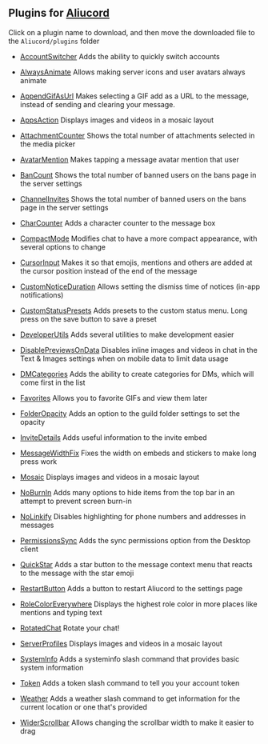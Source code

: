## Plugins for [Aliucord](https://github.com/Aliucord)

Click on a plugin name to download, and then move the downloaded file to the `Aliucord/plugins` folder

- [AccountSwitcher](https://github.com/zt64/aliucord-plugins/raw/builds/AccountSwitcher.zip )
Adds the ability to quickly switch accounts

- [AlwaysAnimate](https://github.com/zt64/aliucord-plugins/raw/builds/AlwaysAnimate.zip )
Allows making server icons and user avatars always animate

- [AppendGifAsUrl](https://github.com/zt64/aliucord-plugins/raw/builds/AppendGifAsUrl.zip )
Makes selecting a GIF add as a URL to the message, instead of sending and clearing your message.

- [AppsAction](https://github.com/zt64/aliucord-plugins/raw/builds/AppsAction.zip )
Displays images and videos in a mosaic layout

- [AttachmentCounter](https://github.com/zt64/aliucord-plugins/raw/builds/AttachmentCounter.zip )
Shows the total number of attachments selected in the media picker

- [AvatarMention](https://github.com/zt64/aliucord-plugins/raw/builds/AvatarMention.zip )
Makes tapping a message avatar mention that user

- [BanCount](https://github.com/zt64/aliucord-plugins/raw/builds/BanCount.zip )
Shows the total number of banned users on the bans page in the server settings

- [ChannelInvites](https://github.com/zt64/aliucord-plugins/raw/builds/ChannelInvites.zip )
Shows the total number of banned users on the bans page in the server settings

- [CharCounter](https://github.com/zt64/aliucord-plugins/raw/builds/CharCounter.zip )
Adds a character counter to the message box

- [CompactMode](https://github.com/zt64/aliucord-plugins/raw/builds/CompactMode.zip )
Modifies chat to have a more compact appearance, with several options to change

- [CursorInput](https://github.com/zt64/aliucord-plugins/raw/builds/CursorInput.zip )
Makes it so that emojis, mentions and others are added at the cursor position instead of the end of the message

- [CustomNoticeDuration](https://github.com/zt64/aliucord-plugins/raw/builds/CustomNoticeDuration.zip )
Allows setting the dismiss time of notices (in-app notifications)

- [CustomStatusPresets](https://github.com/zt64/aliucord-plugins/raw/builds/CustomStatusPresets.zip )
Adds presets to the custom status menu. Long press on the save button to save a preset

- [DeveloperUtils](https://github.com/zt64/aliucord-plugins/raw/builds/DeveloperUtils.zip )
Adds several utilities to make development easier

- [DisablePreviewsOnData](https://github.com/zt64/aliucord-plugins/raw/builds/DisablePreviewsOnData.zip )
Disables inline images and videos in chat in the Text & Images settings when on mobile data to limit data usage

- [DMCategories](https://github.com/zt64/aliucord-plugins/raw/builds/DMCategories.zip )
Adds the ability to create categories for DMs, which will come first in the list

- [Favorites](https://github.com/zt64/aliucord-plugins/raw/builds/Favorites.zip )
Allows you to favorite GIFs and view them later

- [FolderOpacity](https://github.com/zt64/aliucord-plugins/raw/builds/FolderOpacity.zip )
Adds an option to the guild folder settings to set the opacity

- [InviteDetails](https://github.com/zt64/aliucord-plugins/raw/builds/InviteDetails.zip )
Adds useful information to the invite embed

- [MessageWidthFix](https://github.com/zt64/aliucord-plugins/raw/builds/MessageWidthFix.zip )
Fixes the width on embeds and stickers to make long press work

- [Mosaic](https://github.com/zt64/aliucord-plugins/raw/builds/Mosaic.zip )
Displays images and videos in a mosaic layout

- [NoBurnIn](https://github.com/zt64/aliucord-plugins/raw/builds/NoBurnIn.zip )
Adds many options to hide items from the top bar in an attempt to prevent screen burn-in

- [NoLinkify](https://github.com/zt64/aliucord-plugins/raw/builds/NoLinkify.zip )
Disables highlighting for phone numbers and addresses in messages

- [PermissionsSync](https://github.com/zt64/aliucord-plugins/raw/builds/PermissionsSync.zip )
Adds the sync permissions option from the Desktop client

- [QuickStar](https://github.com/zt64/aliucord-plugins/raw/builds/QuickStar.zip )
Adds a star button to the message context menu that reacts to the message with the star emoji

- [RestartButton](https://github.com/zt64/aliucord-plugins/raw/builds/RestartButton.zip )
Adds a button to restart Aliucord to the settings page

- [RoleColorEverywhere](https://github.com/zt64/aliucord-plugins/raw/builds/RoleColorEverywhere.zip )
Displays the highest role color in more places like mentions and typing text

- [RotatedChat](https://github.com/zt64/aliucord-plugins/raw/builds/RotatedChat.zip )
Rotate your chat!

- [ServerProfiles](https://github.com/zt64/aliucord-plugins/raw/builds/ServerProfiles.zip )
Displays images and videos in a mosaic layout

- [SystemInfo](https://github.com/zt64/aliucord-plugins/raw/builds/SystemInfo.zip )
Adds a systeminfo slash command that provides basic system information

- [Token](https://github.com/zt64/aliucord-plugins/raw/builds/Token.zip )
Adds a token slash command to tell you your account token

- [Weather](https://github.com/zt64/aliucord-plugins/raw/builds/Weather.zip )
Adds a weather slash command to get information for the current location or one that's provided

- [WiderScrollbar](https://github.com/zt64/aliucord-plugins/raw/builds/WiderScrollbar.zip )
Allows changing the scrollbar width to make it easier to drag
